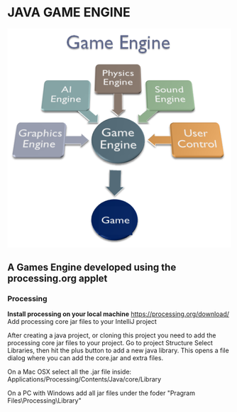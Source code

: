 # JAVA GAME ENGINE
![GitHub Logo](/images/game-engine.png)

## A Games Engine developed using the processing.org applet

### Processing

**Install processing on your local machine**
https://processing.org/download/
Add processing core jar files to your IntelliJ project

After creating a java project, or cloning this project you need to add the processing core jar files to your project.
Go to project Structure Select Libraries, then hit the plus button to add a new java library. This opens a file dialog where you can add the core.jar and extra files.

On a Mac OSX select all the .jar file inside: Applications/Processing/Contents/Java/core/Library

On a PC with Windows add all jar files under the foder "Pragram Files\Processing\Library"
